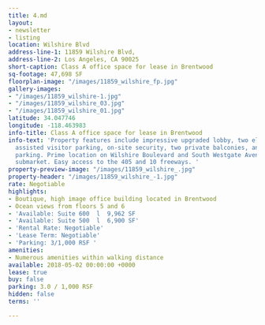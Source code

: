 ```yaml
---
title: 4.md
layout:
- newsletter
- listing
location: Wilshire Blvd
address-line-1: 11859 Wilshire Blvd,
address-line-2: Los Angeles, CA 90025
short-caption: Class A office space for lease in Brentwood
sq-footage: 47,698 SF
floorplan-image: "/images/11859_wilshire_fp.jpg"
gallery-images:
- "/images/11859_wilshire-1.jpg"
- "/images/11859_wilshire_03.jpg"
- "/images/11859_wilshire_01.jpg"
latitude: 34.047746
longitude: -118.463983
info-title: Class A office space for lease in Brentwood
info-text: 'Property features include impressive upgraded lobby, two elevators, valet
  assisted visitor parking, on-site security, two private balconies, and subterranean
  parking. Prime location on Wilshire Boulevard and South Westgate Avenue in the Brentwood
  submarket. Easy access to the 405 and 10 freeways. '
property-preview-image: "/images/11859_wilshire_.jpg"
property-header: "/images/11859_wilshire_-1.jpg"
rate: Negotiable
highlights:
- Boutique, high image office building located in Brentwood
- Ocean views from floors 5 and 6
- 'Available: Suite 600  l  9,962 SF                                                                          '
- 'Available: Suite 500  l  6,900 SF'
- 'Rental Rate: Negotiable'
- 'Lease Term: Negotiable'
- 'Parking: 3/1,000 RSF '
amenities:
- Numerous amenities within walking distance
available: 2018-05-02 00:00:00 +0000
lease: true
buy: false
parking: 3.0 / 1,000 RSF
hidden: false
terms: ''

---
```

